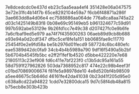 7e8dcedcdc0e437d
eb23c5aa5eaa4ef4
351428e06a047575
3e72e31fc4b14f7b
65ce8292104e59a7
f6cb6f48871a286f
3ae663dd8a4d06e4
ec7588886aa064de
776a8ca8aa745a22
d03c1425149b83f8
0b08e69c95149eb5
b961324677c59d91
997b592abe53129e
9b26fd1cc7e49c38
d207427fc0e9b6fe
7a6cfbaf9ed5e979
aa74f7f435600263
06aeb89d9cb8b688
e93e94a0d2cdf347
dfbc5cef8fe1a151
bb0685fae9c11770
25454f0e2e9fd58a
be5b2976d01fecd9
587724c6bc480efc
eae5389d42dc0fa9
34cb4b4b5989a790
9df16f5490a5b2bf
5b6704b4545fb5bc
e2ff2f1fef1b4520
d5bbe422220e7e68
21805113c23ef908
fd6c411e7bf223f0
c13b5dc95a161a55
58d7591f27962826
503da7368952c817
474e22c98b4eef3f
c01bd70869006674
f81fe5a98978de10
4e8d520bf4b98509
a5ee46675c5b646d
46161fe42da41038
0b23d41f205d95e0
c638a8cd22a94822
1cdd7e32800dca15
9d7c58f4db48a815
b75ecb8e303b423b
